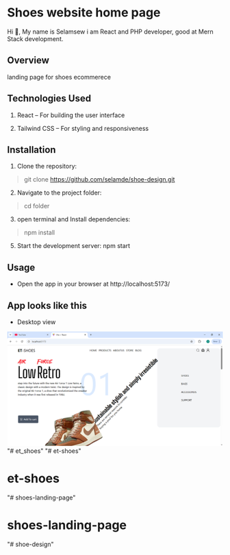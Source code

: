 # Shoes website home page

Hi 👋, My name is Selamsew i am React and PHP developer, good at Mern Stack development.
## Overview
landing page for shoes ecommerece



## Technologies Used

1. React – For building the user interface

2. Tailwind CSS – For styling and responsiveness



## Installation

1. Clone the repository:

> git clone https://github.com/selamde/shoe-design.git

2. Navigate to the project folder:

> cd folder

3. open terminal and Install dependencies:

> npm install



5. Start the development server:
npm start

## Usage

- Open the app in your browser at http://localhost:5173/


## App looks like this

- Desktop view

![Reference Image](public/demo.png)
"# et_shoes" 
"# et-shoes" 
# et-shoes
"# shoes-landing-page" 
# shoes-landing-page
"# shoe-design" 
